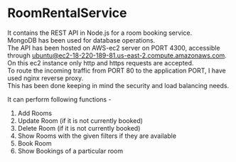 # RoomRentalService
It contains the REST API in Node.js for a room booking service.  
MongoDB has been used for database operations.  
The API has been hosted on AWS-ec2 server on PORT 4300, accessible through ubuntu@ec2-18-220-189-81.us-east-2.compute.amazonaws.com.  
On this ec2 instance only http and https requests are accepted.  
To route the incoming traffic from PORT 80 to the application PORT, I have used nginx reverse proxy.  
This has been done keeping in mind the security and load balancing needs.

It can perform following functions -
1) Add Rooms
2) Update Room (if it is not currently booked)
3) Delete Room (if it is not currently booked)
4) Show Rooms with the given filters if they are available
5) Book Room
6) Show Bookings of a particular room
